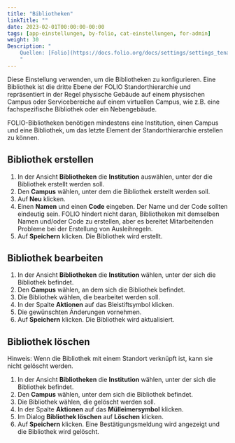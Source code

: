 ```yaml
---
title: "Bibliotheken"
linkTitle: ""
date: 2023-02-01T00:00:00-00:00
tags: [app-einstellungen, by-folio, cat-einstellungen, for-admin]
weight: 30
Description: "
    Quellen: [Folio](https://docs.folio.org/docs/settings/settings_tenant/settings_tenant/#settings--tenant--libraries) <!-- & [GBV](https://info.gebev.de/display/FOLIOGBVEXTERN/Einstellungen+(Mandant):+Bibliotheken) -->
    "
---
```


Diese Einstellung verwenden, um die Bibliotheken zu konfigurieren. Eine Bibliothek ist die dritte Ebene der FOLIO Standorthierarchie und repräsentiert in der Regel physische Gebäude auf einem physischen Campus oder Servicebereiche auf einem virtuellen Campus, wie z.B. eine fachspezifische Bibliothek oder ein Nebengebäude.

FOLIO-Bibliotheken benötigen mindestens eine Institution, einen Campus und eine Bibliothek, um das letzte Element der Standorthierarchie erstellen zu können.

## Bibliothek erstellen

1.  In der Ansicht **Bibliotheken** die **Institution** auswählen, unter der die Bibliothek erstellt werden soll.
2.  Den **Campus** wählen, unter dem die Bibliothek erstellt werden soll.
3.  Auf **Neu** klicken.
4.  Einen **Namen** und einen **Code** eingeben. Der Name und der Code sollten eindeutig sein. FOLIO hindert nicht daran, Bibliotheken mit demselben Namen und/oder Code zu erstellen, aber es bereitet Mitarbeitenden Probleme bei der Erstellung von Ausleihregeln.
5.  Auf **Speichern** klicken. Die Bibliothek wird erstellt.

## Bibliothek bearbeiten

1.  In der Ansicht **Bibliotheken** die **Institution** wählen, unter der sich die Bibliothek befindet.
2.  Den **Campus** wählen, an dem sich die Bibliothek befindet.
3.  Die Bibliothek wählen, die bearbeitet werden soll.
4.  In der Spalte **Aktionen** auf das Bleistiftsymbol klicken.
5.  Die gewünschten Änderungen vornehmen.
6.  Auf **Speichern** klicken. Die Bibliothek wird aktualisiert.

## Bibliothek löschen

Hinweis: Wenn die Bibliothek mit einem Standort verknüpft ist, kann sie nicht gelöscht werden.

1.  In der Ansicht **Bibliotheken** die **Institution** wählen, unter der sich die Bibliothek befindet.
2.  Den **Campus** wählen, unter dem sich die Bibliothek befindet.
3.  Die Bibliothek wählen, die gelöscht werden soll.
4.  In der Spalte **Aktionen** auf das **Mülleimersymbol** klicken.
5.  Im Dialog **Bibliothek löschen** auf **Löschen** klicken.
6.  Auf **Speichern** klicken. Eine Bestätigungsmeldung wird angezeigt und die Bibliothek wird gelöscht.
